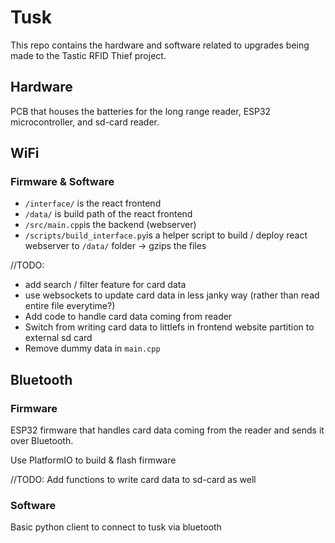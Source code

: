 # Tusk

This repo contains the hardware and software related to upgrades being made to the Tastic RFID Thief project. 


## Hardware

PCB that houses the batteries for the long range reader, ESP32 microcontroller, and sd-card reader.

## WiFi

### Firmware & Software

- `/interface/` is the react frontend
- `/data/` is build path of the react frontend
- `/src/main.cpp`is the backend (webserver)
- `/scripts/build_interface.py`is a helper script to build / deploy react webserver to `/data/` folder -> gzips the files 


//TODO:

- add search / filter feature for card data
- use websockets to update card data in less janky way (rather than read entire file everytime?)
- Add code to handle card data coming from reader
- Switch from writing card data to littlefs in frontend website partition to external sd card
- Remove dummy data in `main.cpp`


## Bluetooth

### Firmware

ESP32 firmware that handles card data coming from the reader and sends it over Bluetooth.

Use PlatformIO to build & flash firmware

//TODO: Add functions to write card data to sd-card as well


### Software

Basic python client to connect to tusk via bluetooth 
